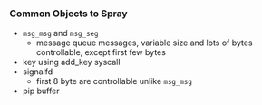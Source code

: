 ### Common Objects to Spray

- `msg_msg` and `msg_seg`
	- message queue messages, variable size and lots of bytes controllable, except first few bytes
- key using add_key syscall
- signalfd
	- first 8 byte are controllable unlike `msg_msg`
- pip buffer